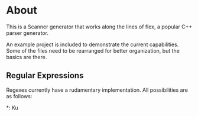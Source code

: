 # About

This is a Scanner generator that works along the lines of flex, a popular C++ parser generator.

An example project is included to demonstrate the current capabilities.
Some of the files need to be rearranged for better organization, but the basics are there.

## Regular Expressions

Regexes currently have a rudamentary implementation. All possibilities are as follows:

*: Ku
